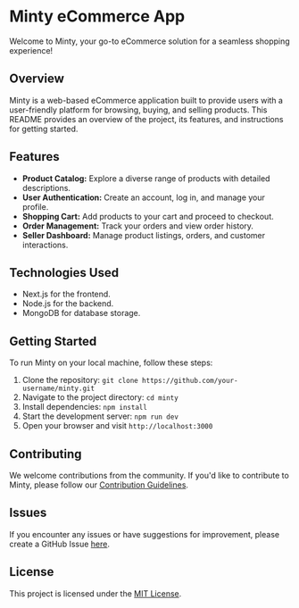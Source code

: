 # Minty eCommerce App

Welcome to Minty, your go-to eCommerce solution for a seamless shopping experience!

## Overview

Minty is a web-based eCommerce application built to provide users with a user-friendly platform for browsing, buying, and selling products. This README provides an overview of the project, its features, and instructions for getting started.

## Features

- **Product Catalog:** Explore a diverse range of products with detailed descriptions.
- **User Authentication:** Create an account, log in, and manage your profile.
- **Shopping Cart:** Add products to your cart and proceed to checkout.
- **Order Management:** Track your orders and view order history.
- **Seller Dashboard:** Manage product listings, orders, and customer interactions.

## Technologies Used

- Next.js for the frontend.
- Node.js for the backend.
- MongoDB for database storage.

## Getting Started

To run Minty on your local machine, follow these steps:

1. Clone the repository: `git clone https://github.com/your-username/minty.git`
2. Navigate to the project directory: `cd minty`
3. Install dependencies: `npm install`
4. Start the development server: `npm run dev`
5. Open your browser and visit `http://localhost:3000`

## Contributing

We welcome contributions from the community. If you'd like to contribute to Minty, please follow our [Contribution Guidelines](CONTRIBUTING.md).

## Issues

If you encounter any issues or have suggestions for improvement, please create a GitHub Issue [here](https://github.com/your-username/minty/issues).

## License

This project is licensed under the [MIT License](LICENSE).
